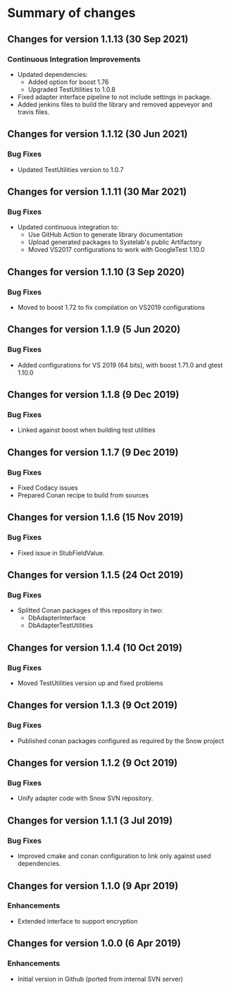 # Summary of changes

## Changes for version 1.1.13 (30 Sep 2021)

### Continuous Integration Improvements

- Updated dependencies:
  - Added option for boost 1.76
  - Upgraded TestUtilities to 1.0.8
- Fixed adapter interface pipeline to not include settings in package.
- Added jenkins files to build the library and removed appeveyor and travis files.

## Changes for version 1.1.12 (30 Jun 2021)

### Bug Fixes

- Updated TestUtilities version to 1.0.7

## Changes for version 1.1.11 (30 Mar 2021)

### Bug Fixes

- Updated continuous integration to:
  - Use GitHub Action to generate library documentation
  - Upload generated packages to Systelab's public Artifactory
  - Moved VS2017 configurations to work with GoogleTest 1.10.0


## Changes for version 1.1.10 (3 Sep 2020)

### Bug Fixes

- Moved to boost 1.72 to fix compilation on VS2019 configurations


## Changes for version 1.1.9 (5 Jun 2020)

### Bug Fixes

- Added configurations for VS 2019 (64 bits), with boost 1.71.0 and gtest 1.10.0


## Changes for version 1.1.8 (9 Dec 2019)

### Bug Fixes

- Linked against boost when building test utilities


## Changes for version 1.1.7 (9 Dec 2019)

### Bug Fixes

- Fixed Codacy issues
- Prepared Conan recipe to build from sources


## Changes for version 1.1.6 (15 Nov 2019)

### Bug Fixes

- Fixed issue in StubFieldValue.


## Changes for version 1.1.5 (24 Oct 2019)

### Bug Fixes

- Splitted Conan packages of this repository in two:
  - DbAdapterInterface
  - DbAdapterTestUtilities
  
  
## Changes for version 1.1.4 (10 Oct 2019)

### Bug Fixes

- Moved TestUtilities version up and fixed problems


## Changes for version 1.1.3 (9 Oct 2019)

### Bug Fixes

- Published conan packages configured as required by the Snow project


## Changes for version 1.1.2 (9 Oct 2019)

### Bug Fixes

- Unify adapter code with Snow SVN repository.


## Changes for version 1.1.1 (3 Jul 2019)

### Bug Fixes

- Improved cmake and conan configuration to link only against used dependencies.


## Changes for version 1.1.0 (9 Apr 2019)

### Enhancements

- Extended interface to support encryption


## Changes for version 1.0.0 (6 Apr 2019)

### Enhancements

- Initial version in Github (ported from internal SVN server)
